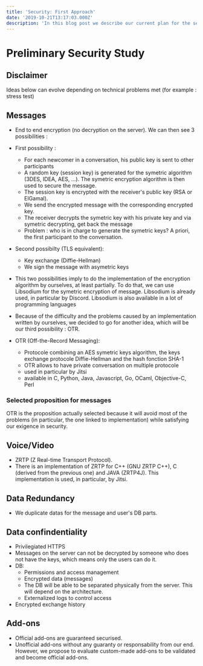 ```yaml
---
title: 'Security: First Approach'
date: '2019-10-21T13:17:03.000Z'
description: 'In this blog post we describe our current plan for the security measures of the project, both physical and virtual.'
---
```


# Preliminary Security Study

## Disclaimer

Ideas below can evolve depending on technical problems met (for example : stress test)

## Messages

- End to end encryption (no decryption on the server). We can then see 3 possibilities :
- First possibility :

    * For each newcomer in a conversation, his public key is sent to other participants
    * A random key (session key) is generated for the symetric algorithm (3DES, IDEA, AES, ...). The symetric encryption algorithm is then used to secure the message.
    * The session key is encrypted with the receiver's public key (RSA or ElGamal).
    * We send the encrypted message with the corresponding encrypted key.
    * The receiver decrypts the symetric key with his private key and via symetric decrypting, get back the message
    * Problem : who is in charge to generate the symetric keys? A priori, the first participant to the conversation.

- Second possibilty (TLS equivalent):

    * Key exchange (Diffie-Hellman)
    * We sign the message with asymetric keys

- This two possibilities imply to do the implementation of the encryption algorithm by ourselves, at least partially. To do that, we can use Libsodium for the symetric encryption of message. Libsodium is already used, in particular by Discord. Libsodium is also available in a lot of programming languages
- Because of the difficulty and the problems caused by an implementation written by ourselves, we decided to go for another idea, which will be our third possibility : OTR.
- OTR (Off-the-Record Messaging):
    * Protocole combining an AES symetric keys algorithm, the keys exchange protocole Diffie-Hellman and the hash fonction SHA-1
    * OTR allows to have private conversation on multiple protocole
    * used in particular by Jitsi
    * available in C, Python, Java, Javascript, Go, OCaml, Objective-C, Perl

### Selected proposition for messages

OTR is the proposition actually selected because it will avoid most of the problems (in particular, the one linked to implementation) while satisfying our exigence in security.

## Voice/Video

- ZRTP (Z Real-time Transport Protocol).
- There is an implementation of ZRTP for C++ (GNU ZRTP C++), C (derived from the previous one) and JAVA (ZRTP4J). This implementation is used, in particular, by Jitsi.

## Data Redundancy

- We duplicate datas for the message and user's DB parts.

## Data confindentiality

- Privilegiated HTTPS
- Messages on the server can not be decrypted by someone who does not have the keys, which means only the users can do it.
- DB:
    * Permissions and access management
    * Encrypted data (messages)
    * The DB will be able to be separated physically from the server. This will depend on the architecture.
    * Externalized logs to control access
- Encrypted exchange history

## Add-ons

- Official add-ons are guaranteed securised.
- Unofficial add-ons without any guaranty or responsability from our end. However, we propose to evaluate custom-made add-ons to be validated and become official add-ons.
